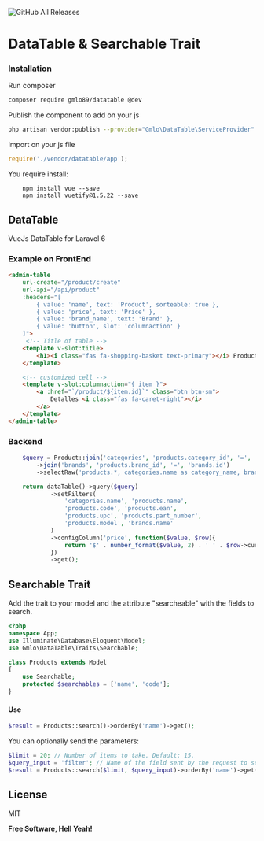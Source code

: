 
![GitHub All Releases](https://img.shields.io/github/downloads/gmlo89/datatable/total)



# DataTable & Searchable Trait

### Installation

Run composer
```sh
composer require gmlo89/datatable @dev
```

Publish the component to add on your js
```sh
php artisan vendor:publish --provider="Gmlo\DataTable\ServiceProvider" --tag="vue-components"
```

Import on your js file
```js
require('./vendor/datatable/app');
```


You require install:

```ssh
    npm install vue --save
    npm install vuetify@1.5.22 --save
```


## DataTable
VueJs DataTable for Laravel 6

### Example on FrontEnd
```html
<admin-table
    url-create="/product/create"
    url-api="/api/product"
    :headers="[
        { value: 'name', text: 'Product', sorteable: true },
        { value: 'price', text: 'Price' },
        { value: 'brand_name', text: 'Brand' },
        { value: 'button', slot: 'columnaction' }
    ]">
     <!-- Title of table -->
    <template v-slot:title>
        <h1><i class="fas fa-shopping-basket text-primary"></i> Products</h1>
    </template>

    <!-- customized cell -->
    <template v-slot:columnaction="{ item }">
        <a :href="`/product/${item.id}`" class="btn btn-sm">
            Detalles <i class="fas fa-caret-right"></i>
        </a>
    </template>
</admin-table>
```
### Backend
```php
    $query = Product::join('categories', 'products.category_id', '=', 'categories.id')
        ->join('brands', 'products.brand_id', '=', 'brands.id')
        ->selectRaw('products.*, categories.name as category_name, brands.name as brand_name');

    return dataTable()->query($query)
            ->setFilters(
                'categories.name', 'products.name',
                'products.code', 'products.ean',
                'products.upc', 'products.part_number',
                'products.model', 'brands.name'
            )
            ->configColumn('price', function($value, $row){
                return '$' . number_format($value, 2) . ' ' . $row->currency;
            })
            ->get();
```




## Searchable Trait

Add the trait to your model and the attribute "searcheable" with the fields to search.

```php
<?php
namespace App;
use Illuminate\Database\Eloquent\Model;
use Gmlo\DataTable\Traits\Searchable;

class Products extends Model
{
    use Searchable;
    protected $searchables = ['name', 'code'];
}
```

#### Use 
```php
$result = Products::search()->orderBy('name')->get();
```
You can optionally send the parameters:
```php
$limit = 20; // Number of items to take. Default: 15.
$query_input = 'filter'; // Name of the field sent by the request to search. Default: 'query'
$result = Products::search($limit, $query_input)->orderBy('name')->get();
```


License
----

MIT


**Free Software, Hell Yeah!**